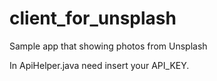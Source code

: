 # client_for_unsplash
Sample app that showing photos from Unsplash

In ApiHelper.java need insert your API_KEY.
